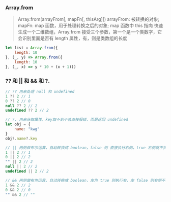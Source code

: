 ### Array.from

> Array.from(arrayFrom[, mapFn[, thisArg]])
> arrayFrom: 被转换的对象; mapFn: map 函数，用于处理转换之后的对象; map 函数中 this 指向
> 快速生成一个二维数组，Array.from 接受三个参数，第一个是一个类数字，它会识别里面是否有 length 属性，有，则是类数组的长度

```js
let list = Array.from({
    length: 10
}, (_, y) => Array.from({
    length: 10
}, (_, x) => y * 10 + (x + 1)))
```

### ?? 和 || 和 && 和 ?.

```js
// ?? 用来处理 null 和 undefined
1 ?? 2 // 1
0 ?? 2 // 0
null ?? 2 // 2
undefined ?? 2 // 2

// ?. 用来获取属性，key取不到不会直接报错，而是返回 undefined
let obj = {
    name: "kwg"
}
obj?.name?.key

// || 两侧做布尔运算，自动转换成 boolean，false 则 直接执行右侧，true 右侧就不执行
1 || 2 // 1
0 || 2 // 2
"" || 2 // 2
null || 2 // 2
undefined || 2 // 2

// && 两侧做布尔运算，自动转换成 boolean，左为 true 则执行右，左 false 则右侧不执行
1 && 2 // 2
0 && 2 // 0
"" && 2 // ""
```

